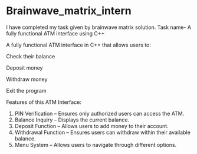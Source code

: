 # Brainwave_matrix_intern 
I have  completed my task given by brainwave matrix solution. 
Task name- A fully functional ATM interface using C++

A fully functional ATM interface in C++ that allows users to:

Check their balance

Deposit money 

Withdraw money 

Exit the program

 Features of this ATM Interface:

1. PIN Verification – Ensures only authorized users can access the ATM.
2. Balance Inquiry – Displays the current balance.
3. Deposit Function – Allows users to add money to their account.
4. Withdrawal Function – Ensures users can withdraw within their available balance.
5. Menu System – Allows users to navigate through different options.


